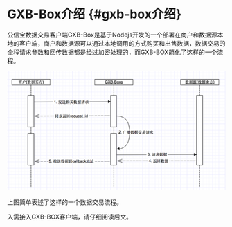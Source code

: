 # GXB-Box介绍 {#gxb-box介绍}

公信宝数据交易客户端GXB-Box是基于Nodejs开发的一个部署在商户和数据源本地的客户端，商户和数据源可以通过本地调用的方式购买和出售数据，数据交易的全程请求参数和回传数据都是经过加密处理的，而GXB-BOX简化了这样的一个流程。

![](/assets/sequence.png)

上图简单表述了这样的一个数据交易流程。

入需接入GXB-BOX客户端，请仔细阅读后文。

